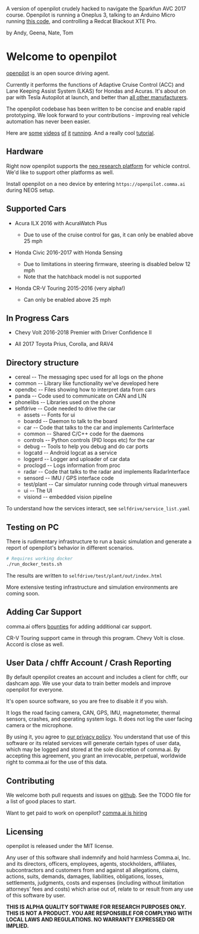 A version of openpilot crudely hacked to navigate the Sparkfun AVC 2017 course. Openpilot is running a Oneplus 3, talking to an Arduino Micro running [this code](https://gist.github.com/nswanberg/58a4f0a37774d458835d84c4da836779), and controlling a Redcat Blackout XTE Pro.

by Andy, Geena, Nate, Tom

Welcome to openpilot
======

[openpilot](http://github.com/commaai/openpilot) is an open source driving agent.

Currently it performs the functions of Adaptive Cruise Control (ACC) and Lane Keeping Assist System (LKAS) for Hondas and Acuras. It's about on par with Tesla Autopilot at launch, and better than [all other manufacturers](http://www.thedrive.com/tech/5707/the-war-for-autonomous-driving-part-iii-us-vs-germany-vs-japan).

The openpilot codebase has been written to be concise and enable rapid prototyping. We look forward to your contributions - improving real vehicle automation has never been easier.

Here are [some](https://www.youtube.com/watch?v=9OwTJFuDI7g) [videos](https://www.youtube.com/watch?v=64Wvt5pYQmE) [of](https://www.youtube.com/watch?v=6IW7Nejsr3A) [it](https://www.youtube.com/watch?v=-VN1YcC83nA) [running](https://www.youtube.com/watch?v=EQJZvVeihZk). And a really cool [tutorial](https://www.youtube.com/watch?v=PwOnsT2UW5o).

Hardware
------

Right now openpilot supports the [neo research platform](http://github.com/commaai/neo) for vehicle control. We'd like to support other platforms as well.

Install openpilot on a neo device by entering ``https://openpilot.comma.ai`` during NEOS setup.

Supported Cars
------

- Acura ILX 2016 with AcuraWatch Plus
  - Due to use of the cruise control for gas, it can only be enabled above 25 mph

- Honda Civic 2016-2017 with Honda Sensing
  - Due to limitations in steering firmware, steering is disabled below 12 mph
  - Note that the hatchback model is not supported

- Honda CR-V Touring 2015-2016 (very alpha!)
  - Can only be enabled above 25 mph

In Progress Cars
------

- Chevy Volt 2016-2018 Premier with Driver Confidence II

- All 2017 Toyota Prius, Corolla, and RAV4

Directory structure
------

- cereal        -- The messaging spec used for all logs on the phone
- common        -- Library like functionality we've developed here
- opendbc       -- Files showing how to interpret data from cars
- panda         -- Code used to communicate on CAN and LIN
- phonelibs     -- Libraries used on the phone
- selfdrive     -- Code needed to drive the car
  - assets        -- Fonts for ui
  - boardd        -- Daemon to talk to the board
  - car           -- Code that talks to the car and implements CarInterface
  - common        -- Shared C/C++ code for the daemons
  - controls      -- Python controls (PID loops etc) for the car
  - debug         -- Tools to help you debug and do car ports
  - logcatd       -- Android logcat as a service
  - loggerd       -- Logger and uploader of car data
  - proclogd      -- Logs information from proc
  - radar         -- Code that talks to the radar and implements RadarInterface
  - sensord       -- IMU / GPS interface code
  - test/plant    -- Car simulator running code through virtual maneuvers
  - ui            -- The UI
  - visiond       -- embedded vision pipeline

To understand how the services interact, see `selfdrive/service_list.yaml`

Testing on PC
------

There is rudimentary infrastructure to run a basic simulation and generate a report of openpilot's behavior in different scenarios.

```bash
# Requires working docker
./run_docker_tests.sh
```

The results are written to `selfdrive/test/plant/out/index.html`

More extensive testing infrastructure and simulation environments are coming soon.

Adding Car Support
------

comma.ai offers [bounties](http://comma.ai/bounties.html) for adding additional car support.

CR-V Touring support came in through this program. Chevy Volt is close. Accord is close as well.

User Data / chffr Account / Crash Reporting
------

By default openpilot creates an account and includes a client for chffr, our dashcam app. We use your data to train better models and improve openpilot for everyone.

It's open source software, so you are free to disable it if you wish. 

It logs the road facing camera, CAN, GPS, IMU, magnetometer, thermal sensors, crashes, and operating system logs.
It does not log the user facing camera or the microphone.

By using it, you agree to [our privacy policy](https://beta.comma.ai/privacy.html). You understand that use of this software or its related services will generate certain types of user data, which may be logged and stored at the sole discretion of comma.ai. By accepting this agreement, you grant an irrevocable, perpetual, worldwide right to comma.ai for the use of this data.

Contributing
------

We welcome both pull requests and issues on
[github](http://github.com/commaai/openpilot). See the TODO file for a list of
good places to start.

Want to get paid to work on openpilot? [comma.ai is hiring](http://comma.ai/positions.html)

Licensing
------

openpilot is released under the MIT license.

Any user of this software shall indemnify and hold harmless Comma.ai, Inc. and its directors, officers, employees, agents, stockholders, affiliates, subcontractors and customers from and against all allegations, claims, actions, suits, demands, damages, liabilities, obligations, losses, settlements, judgments, costs and expenses (including without limitation attorneys’ fees and costs) which arise out of, relate to or result from any use of this software by user.

**THIS IS ALPHA QUALITY SOFTWARE FOR RESEARCH PURPOSES ONLY. THIS IS NOT A PRODUCT.
YOU ARE RESPONSIBLE FOR COMPLYING WITH LOCAL LAWS AND REGULATIONS.
NO WARRANTY EXPRESSED OR IMPLIED.**
